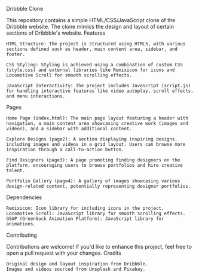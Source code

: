 Dribbble Clone

This repository contains a simple HTML/CSS/JavaScript clone of the Dribbble website. The clone mimics the design and layout of certain sections of Dribbble's website.
Features

    HTML Structure: The project is structured using HTML5, with various sections defined such as header, main content area, sidebar, and footer.

    CSS Styling: Styling is achieved using a combination of custom CSS (style.css) and external libraries like Remixicon for icons and Locomotive Scroll for smooth scrolling effects.

    JavaScript Interactivity: The project includes JavaScript (script.js) for handling interactive features like video autoplay, scroll effects, and menu interactions.

Pages

    Home Page (index.html): The main page layout featuring a header with navigation, a main content area showcasing creative work (images and videos), and a sidebar with additional content.

    Explore Designs (page2): A section displaying inspiring designs, including images and videos in a grid layout. Users can browse more inspiration through a call-to-action button.

    Find Designers (page3): A page promoting finding designers on the platform, encouraging users to browse portfolios and hire creative talent.

    Portfolio Gallery (page4): A gallery of images showcasing various design-related content, potentially representing designer portfolios.

Dependencies

    Remixicon: Icon library for including icons in the project.
    Locomotive Scroll: JavaScript library for smooth scrolling effects.
    GSAP (GreenSock Animation Platform): JavaScript library for animations.

Contributing

Contributions are welcome! If you'd like to enhance this project, feel free to open a pull request with your changes.
Credits

    Original design and layout inspiration from Dribbble.
    Images and videos sourced from Unsplash and Pixabay.
